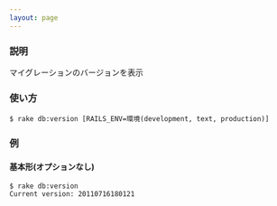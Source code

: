 ```yaml
---
layout: page
---
```

### 説明
マイグレーションのバージョンを表示

### 使い方
    $ rake db:version [RAILS_ENV=環境(development, text, production)]

### 例
#### 基本形(オプションなし)
    $ rake db:version
    Current version: 20110716180121